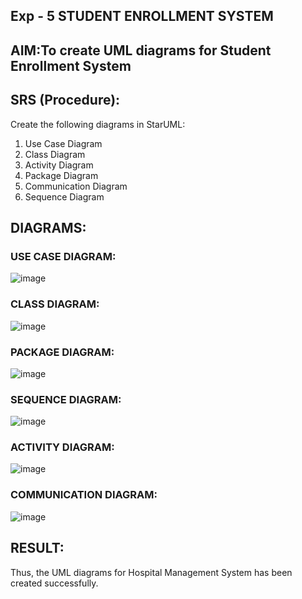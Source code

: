 ## Exp - 5 STUDENT ENROLLMENT SYSTEM

## AIM:To create UML diagrams for Student Enrollment System

## SRS (Procedure):

Create the following diagrams in StarUML:
1) Use Case Diagram
2) Class Diagram
3) Activity Diagram
4) Package Diagram
5) Communication Diagram
6) Sequence Diagram


## DIAGRAMS:
### USE CASE DIAGRAM:
![image](https://github.com/user-attachments/assets/26deb67f-d38a-4c5c-88d9-39b63bd77236)
### CLASS DIAGRAM:
![image](https://github.com/user-attachments/assets/1949636d-aa4a-48de-ac9f-c746d0764857)
### PACKAGE DIAGRAM:
![image](https://github.com/user-attachments/assets/213dfafb-1520-411a-8e2a-ebb25231b8d2)
### SEQUENCE DIAGRAM:
![image](https://github.com/user-attachments/assets/7f3f0349-ca7f-4fd7-b534-2ac8a08966c5)
### ACTIVITY DIAGRAM:
![image](https://github.com/user-attachments/assets/362960c1-95f4-4b29-affc-deacf4d4d80e)
### COMMUNICATION DIAGRAM:
![image](https://github.com/user-attachments/assets/22c3b40a-2b99-4c4a-b5c6-1d8f6292bf2c)


## RESULT:
Thus, the UML diagrams for Hospital Management System has been created successfully.
